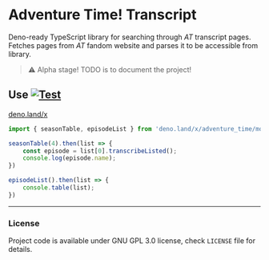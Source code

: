 # Adventure Time! Transcript

Deno-ready TypeScript library for searching through _AT_ transcript pages.
Fetches pages from _AT_ fandom website and parses it to be accessible from library.

> ⚠️ Alpha stage! TODO is to document the project!


## Use [![Test](https://github.com/shateq/adventure_time/actions/workflows/test.yml/badge.svg)](https://github.com/shateq/adventure_time/actions/workflows/test.yml)
[deno.land/x](https://deno.land/x/adventure_time)

```js
import { seasonTable, episodeList } from 'deno.land/x/adventure_time/mod.ts';

seasonTable(4).then(list => {
    const episode = list[0].transcribeListed();
    console.log(episode.name);
})

episodeList().then(list => {
    console.table(list);
})
```
---
### License
Project code is available under GNU GPL 3.0 license, check `LICENSE` file for details.
